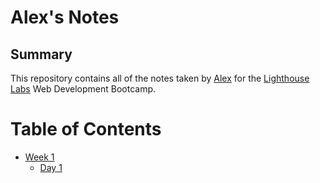 # Alex's Notes

## Summary

This repository contains all of the notes taken by [Alex](https://github.com/alexthemac) for the [Lighthouse Labs](https://www.lighthouselabs.ca/) Web Development Bootcamp.

# Table of Contents
* [Week 1](/Week_1)
  * [Day 1](/Week_1/Day_1)
